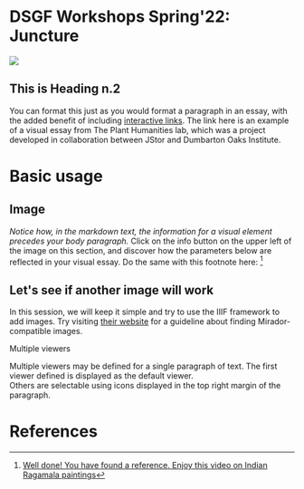 # DSGF Workshops Spring'22: Juncture
<a href="https://juncture-digital.org"><img src="https://juncture-digital.org/images/ve-button.png"></a>

<param ve-config 
       title="Composing a Visual Essay"
       author="Meriç"
       banner="https://upload.wikimedia.org/wikipedia/commons/7/7d/Princes_of_the_House_of_Timur.jpg" 
       layout="vertical">

<!-- Entities discussed throughout the essay are typically defined before the essay text and
     are thus available in all text.  Entity identifiers (QIDs) can be found in either
     Wikipedia or Wikidata (https://www.wikidata.org)> -->
<param ve-entity eid="Q185372"> <!-- Girl with a Pearl Earring painting -->
<param ve-entity eid="Q41264"> <!-- Johannes Vermeer -->
<param ve-entity eid="Q221092"> <!-- Mauritshuis -->
<param ve-entity eid="Q36600"> <!-- The Hague -->

## This is Heading n.2

You can format this just as you would format a paragraph in an essay, with the added benefit of including [interactive links](https://lab.plant-humanities.org/heliconia/). The link here is an example of a visual essay from The Plant Humanities lab, which was a project developed in collaboration between JStor and Dumbarton Oaks Institute. 
<param ve-image 
       manifest="https://iiif.bodleian.ox.ac.uk/iiif/manifest/ed00e41d-83e4-410a-943b-d4cfa28ea2ba.json">

# Basic usage

## Image

_Notice how, in the markdown text, the information for a visual element precedes your body paragraph._ 
Click on the info button on the upper left of the image on this section, and discover how the parameters below are reflected in your visual essay. Do the same with this footnote here: [^1]
<param ve-image
       label="Image of Anastasis from Armenian Manuscript" 
       description="Bodleian Library MS Arm. c. 1" 
       license="© Bodleian Libraries, University of Oxford" 
       url="https://iiif.bodleian.ox.ac.uk/iiif/manifest/ed00e41d-83e4-410a-943b-d4cfa28ea2ba.json">

## Let's see if another image will work

In this session, we will keep it simple and try to use the IIIF framework to add images. Try visiting [their website](https://iiif.io/guides/finding_resources/) for a guideline about finding Mirador-compatible images.
<param ve-image
       manifest="https://iiif.harvardartmuseums.org/manifests/object/217072"
       label="Dragon in Foliage"
       license="Harvard Art Museums/Arthur M. Sackler Museum, Gift of Stuart Cary Welch, Jr."
       description="Ottoman Watercolor from the Harvard Art Museums, Obj. N. 1999.288"
       url="https://hvrd.art/o/217072"
       
## Multiple viewers

Multiple viewers may be defined for a single paragraph of text.  The first viewer defined is displayed as the default viewer.  
Others are selectable using icons displayed in the top right margin of the paragraph.
<param ve-image 
       manifest="https://iiif.juncture-digital.org/manifest/6dd738aed85597cac540ad31dd5818e86ef7f2918c7b43a9eb3123d5538e6e4c">
<param ve-map center="Q36600" zoom="11">

# References

[^1]: [Well done! You have found a reference. Enjoy this video on Indian Ragamala paintings](https://www.youtube.com/watch?v=BaXQtx3nMqQ)
